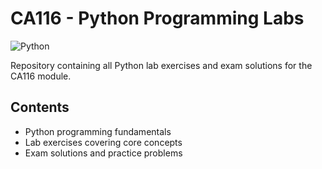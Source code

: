 # CA116 - Python Programming Labs

![Python](https://img.shields.io/badge/Python-3776AB?style=for-the-badge&logo=python&logoColor=white)

Repository containing all Python lab exercises and exam solutions for the CA116 module.

## Contents
- Python programming fundamentals
- Lab exercises covering core concepts
- Exam solutions and practice problems
